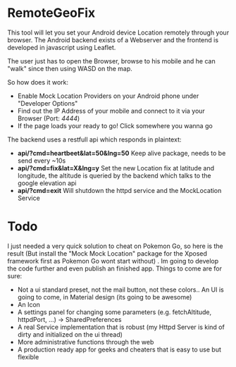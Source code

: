 # RemoteGeoFix
This tool will let you set your Android device Location remotely through your browser.
The Android backend exists of a Webserver and the frontend is developed in javascript using
Leaflet.

The user just has to open the Browser, browse to his mobile and he can "walk" since then 
using WASD on the map.

So how does it work:
* Enable Mock Location Providers on your Android phone under "Developer Options"
* Find out the IP Address of your mobile and connect to it via your Browser (Port: *4444*)
* If the page loads your ready to go! Click somewhere you wanna go

The backend uses a restfull api which responds in plaintext:
* __api/?cmd=heartbeet&lat=50&lng=50__ Keep alive package, needs to be send every ~10s
* __api/?cmd=fix&lat=X&lng=y__         Set the new Location fix at latitude and longitude, the altitude is queried by the backend which talks to the google elevation api
* __api/?cmd=exit__                    Will shutdown the httpd service and the MockLocation Service

# Todo
I just needed a very quick solution to cheat on Pokemon Go, so here is the result (But install the
"Mock Mock Location" package for the Xposed framework first as Pokemon Go wont start without) .
Im going to develop the code further and even publish an finished app. Things to come are for sure:
* Not a ui standard preset, not the mail button, not these colors.. An UI is going to come, in Material design (its going to be awesome)
* An Icon
* A settings panel for changing some parameters (e.g. fetchAltitude, httpdPort, ...) -> SharedPreferences
* A real Service implementation that is robust (my Httpd Server is kind of dirty and initialized on the ui thread)
* More administrative functions through the web
* A production ready app for geeks and cheaters that is easy to use but flexible